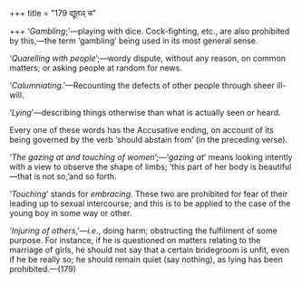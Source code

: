+++
title = "179 द्यूतञ् च"

+++
‘*Gambling*;’—playing with dice. Cock-fighting, etc., are also
prohibited by this,—the term ‘gambling’ being used in its most general
sense.

‘*Quarelling with people*’;—wordy dispute, without any reason, on common
matters; or asking people at random for news.

‘*Calumniating*.’—Recounting the defects of other people through sheer
ill-will.

‘*Lying*’—describing things otherwise than what is actually seen or
heard.

Every one of these words has the Accusative ending, on account of its
being governed by the verb ‘should abstain from’ (in the preceding
verse).

‘*The gazing at and touching of women*’;—‘*gazing at*’ means looking
intently with a view to observe the shape of limbs; ‘this part of her
body is beautiful—that is not so,’and so forth.

‘*Touching*’ stands for *embracing*. These two are prohibited for fear
of their leading up to sexual intercourse; and this is to be applied to
the case of the young boy in some way or other.

‘*Injuring of others*,’—*i.e*., doing harm; obstructing the fulfilment
of some purpose. For instance, if he is questioned on matters relating
to the marriage of girls, he should not say that a certain bridegroom is
unfit, even if he be really so; he should remain quiet (say nothing), as
lying has been prohibited.—(179)


